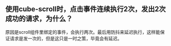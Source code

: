 ## 使用cube-scroll时，点击事件连续执行2次，发出2次成功的请求，为什么？

原因是scroll组件里绑定的事件，会执行两次。最后用防抖来延迟执行，这样能保证请求是发一次的，但是这只是一时之策，毕竟会有延迟。
